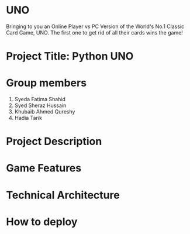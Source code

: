 # UNO
Bringing to you an Online Player vs PC Version of the World's No.1 Classic Card Game, UNO. The first one to get rid of all their cards wins the game!

# Project Title: Python UNO

# Group members
  1) Syeda Fatima Shahid
  2) Syed Sheraz Hussain
  3) Khubaib Ahmed Qureshy
  4) Hadia Tarik

# Project Description

# Game Features

# Technical Architecture

# How to deploy

